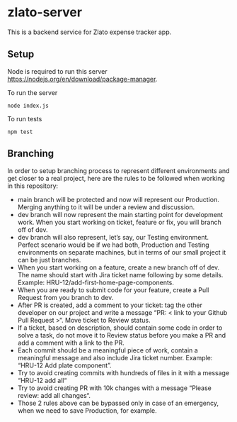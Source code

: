 # zlato-server

This is a backend service for Zlato expense tracker app.

## Setup
Node is required to run this server https://nodejs.org/en/download/package-manager.

To run the server
```
node index.js
```

To run tests
```
npm test
```

## Branching

In order to setup branching process to represent different environments and get closer to a real project, here are the rules to be followed when working in this repository:

* main branch will be protected and now will represent our Production. Merging anything to it will be under a review and discussion.
*  dev branch will now represent the main starting point for development work. When you start working on ticket, feature or fix, you will branch off of dev.
* dev branch will also represent, let’s say, our Testing environment. Perfect scenario would be if we had both, Production and Testing environments on separate machines, but in terms of our small project it can be just branches.
* When you start working on a feature, create a new branch off of dev. The name should start with Jira ticket name following by some details. Example: HRU-12/add-first-home-page-components.
* When you are ready to submit code for your feature, create a Pull Request from you branch to dev.
* After PR is created, add a comment to your ticket: tag the other developer on our project and write a message “PR: < link to your Github Pull Request >“. Move ticket to Review status.
* If a ticket, based on description, should contain some code in order to solve a task, do not move it to Review status before you make a PR and add a comment with a link to the PR.
* Each commit should be a meaningful piece of work, contain a meaningful message and also include Jira ticket number. Example: “HRU-12 Add plate component”.
* Try to avoid creating commits with hundreds of files in it with a message “HRU-12 add all“
* Try to avoid creating PR with 10k changes with a message “Please review: add all changes“.
* Those 2 rules above can be bypassed only in case of an emergency, when we need to save Production, for example.
